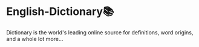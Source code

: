 # English-Dictionary📚
Dictionary is the world's leading online source for definitions, word origins, and a whole lot more...
